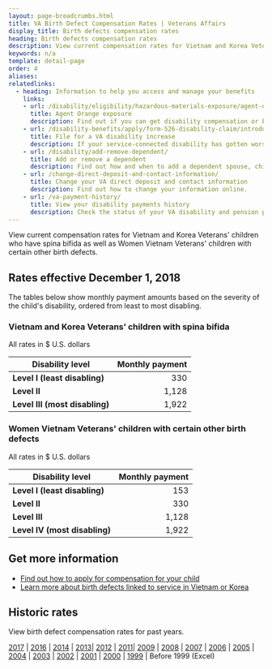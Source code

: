 ```yaml
---
layout: page-breadcrumbs.html
title: VA Birth Defect Compensation Rates | Veterans Affairs
display_title: Birth defects compensation rates
heading: Birth defects compensation rates
description: View current compensation rates for Vietnam and Korea Veterans' children who have spina bifida as well as Women Vietnam Veterans' children with certain other birth defects.
keywords: n/a
template: detail-page
order: 4
aliases:
relatedlinks:
  - heading: Information to help you access and manage your benefits
    links:
    - url: /disability/eligibility/hazardous-materials-exposure/agent-orange/
      title: Agent Orange exposure
      description: Find out if you can get disability compensation or benefits for illnesses believed to be caused by Agent Orange, a toxic chemical used to clear trees and plants during the war.
    - url: /disability-benefits/apply/form-526-disability-claim/introduction/ 
      title: File for a VA disability increase
      description: If your service-connected disability has gotten worse, find out how to file a claim to increase your disability rating.
    - url: /disability/add-remove-dependent/
      title: Add or remove a dependent
      description: Find out how and when to add a dependent spouse, child, or parent to your VA disability benefits. Also learn how to remove a dependent from your benefits.
    - url: /change-direct-deposit-and-contact-information/
      title: Change your VA direct deposit and contact information
      description: Find out how to change your information online.
    - url: /va-payment-history/
      title: View your disability payments history
      description: Check the status of your VA disability and pension payments. You can also see certain survivor benefits.      
---
```

<div class="va-introtext">

View current compensation rates for Vietnam and Korea Veterans' children who have spina bifida as well as Women Vietnam Veterans' children with certain other birth defects. 
</div>

<h2>Rates effective December 1, 2018</h2>

The tables below show monthly payment amounts based on the severity of the child's disability, ordered from least to most disabling.

<h3>Vietnam and Korea Veterans’ children with spina bifida</h3>
All rates in $ U.S. dollars

| Disability level  | Monthly payment | 
| -- | --: | 
| **Level I (least disabling)** | 330 | 
| **Level II**  | 1,128 | 
| **Level III (most disabling)** | 1,922 | 

<h3>Women Vietnam Veterans' children with certain other birth defects</h3>
All rates in $ U.S. dollars

| Disability level  | Monthly payment | 
| -- | --: | 
| **Level I (least disabling)** | 153 | 
| **Level II**  | 330 | 
| **Level III** | 1,128 | 
| **Level IV (most disabling)** | 1,922 | 


<h2>Get more information</h2>

- [Find out how to apply for compensation for your child](/disability/eligibility/special-claims/birth-defects/)
- [Learn more about birth defects linked to service in Vietnam or Korea](https://www.publichealth.va.gov/exposures/agentorange/birth-defects/index.asp)

<h2>Historic rates</h2>

View birth defect compensation rates for past years.

[2017](https://www.benefits.va.gov/COMPENSATION/sb2017.asp) | [2016](https://www.benefits.va.gov/COMPENSATION/sb2016.asp) | [2014](https://www.benefits.va.gov/COMPENSATION/sb2014.asp) | [2013](https://www.benefits.va.gov/COMPENSATION/sb2013.asp)| [2012](https://www.benefits.va.gov/COMPENSATION/sb2012.asp) | [2011](https://www.benefits.va.gov/COMPENSATION/sb2011.asp)| [2009](https://www.benefits.va.gov/COMPENSATION/sb2009.asp) | [2008](https://www.benefits.va.gov/COMPENSATION/sb2008.asp) | [2007](https://www.benefits.va.gov/COMPENSATION/sb2007.asp) | [2006](https://www.benefits.va.gov/COMPENSATION/sb2006.asp) | [2005](https://www.benefits.va.gov/COMPENSATION/sb2005.asp) | [2004](https://www.benefits.va.gov/COMPENSATION/sb2004.asp) | [2003](https://www.benefits.va.gov/COMPENSATION/sb2003.asp) | [2002](https://www.benefits.va.gov/COMPENSATION/sb2002.asp) | [2001](https://www.benefits.va.gov/COMPENSATION/sb2001.asp) | [2000](https://www.benefits.va.gov/COMPENSATION/sb2000.asp) | [1999](https://www.benefits.va.gov/COMPENSATION/sb1999.asp) | Before 1999 (Excel)
